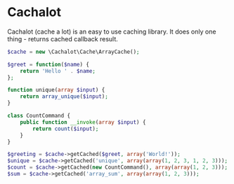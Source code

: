 Cachalot
========

Cachalot (cache a lot) is an easy to use caching library. It does only one thing - returns cached callback result.

```php
$cache = new \Cachalot\Cache\ArrayCache();

$greet = function($name) {
    return 'Hello ' . $name;
};

function unique(array $input) {
    return array_unique($input);
}

class CountCommand {
    public function __invoke(array $input) {
        return count($input);
    }
}

$greeting = $cache->getCached($greet, array('World!'));
$unique = $cache->getCached('unique', array(array(1, 2, 3, 1, 2, 3)));
$count = $cache->getCached(new CountCommand(), array(array(1, 2, 3)));
$sum = $cache->getCached('array_sum', array(array(1, 2, 3)));
```